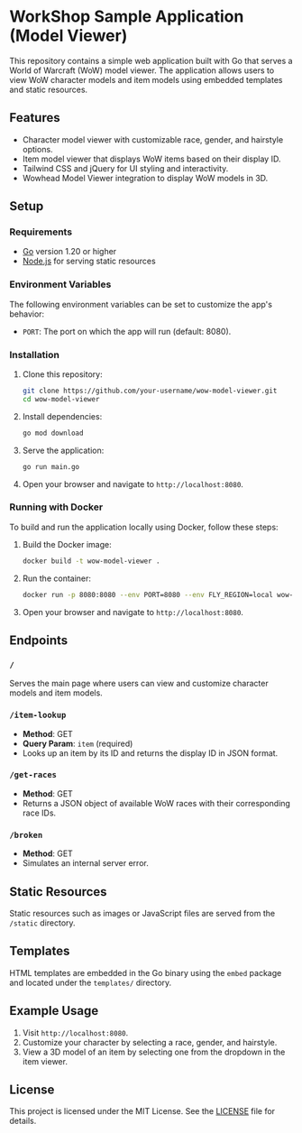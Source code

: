 # WorkShop Sample Application  (Model Viewer) 

This repository contains a simple web application built with Go that serves a World of Warcraft (WoW) model viewer. The application allows users to view WoW character models and item models using embedded templates and static resources.

## Features

- Character model viewer with customizable race, gender, and hairstyle options.
- Item model viewer that displays WoW items based on their display ID.
- Tailwind CSS and jQuery for UI styling and interactivity.
- Wowhead Model Viewer integration to display WoW models in 3D.

## Setup

### Requirements

- [Go](https://golang.org/doc/install) version 1.20 or higher
- [Node.js](https://nodejs.org/) for serving static resources

### Environment Variables

The following environment variables can be set to customize the app's behavior:

- `PORT`: The port on which the app will run (default: 8080).

### Installation

1. Clone this repository:

    ```bash
    git clone https://github.com/your-username/wow-model-viewer.git
    cd wow-model-viewer
    ```

2. Install dependencies:

    ```bash
    go mod download
    ```

3. Serve the application:

    ```bash
    go run main.go
    ```

4. Open your browser and navigate to `http://localhost:8080`.

### Running with Docker

To build and run the application locally using Docker, follow these steps:

1. Build the Docker image:

    ```bash
    docker build -t wow-model-viewer .
    ```

2. Run the container:

    ```bash
    docker run -p 8080:8080 --env PORT=8080 --env FLY_REGION=local wow-model-viewer
    ```

3. Open your browser and navigate to `http://localhost:8080`.


## Endpoints

### `/`
Serves the main page where users can view and customize character models and item models.

### `/item-lookup`
- **Method**: GET
- **Query Param**: `item` (required)
- Looks up an item by its ID and returns the display ID in JSON format.

### `/get-races`
- **Method**: GET
- Returns a JSON object of available WoW races with their corresponding race IDs.

### `/broken`
- **Method**: GET
- Simulates an internal server error.

## Static Resources

Static resources such as images or JavaScript files are served from the `/static` directory.

## Templates

HTML templates are embedded in the Go binary using the `embed` package and located under the `templates/` directory.

## Example Usage

1. Visit `http://localhost:8080`.
2. Customize your character by selecting a race, gender, and hairstyle.
3. View a 3D model of an item by selecting one from the dropdown in the item viewer.

## License

This project is licensed under the MIT License. See the [LICENSE](LICENSE) file for details.


